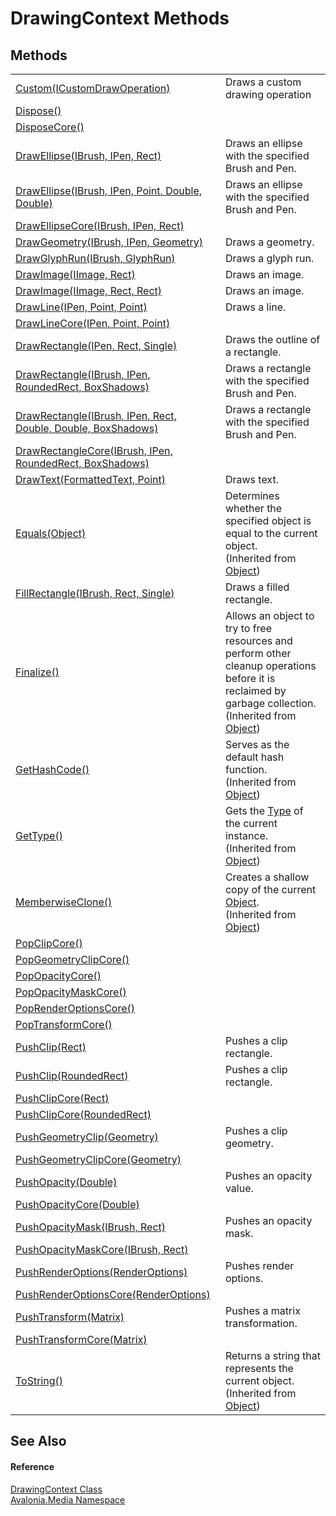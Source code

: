 # DrawingContext Methods




## Methods
<table>
<tr>
<td><a href="M_Avalonia_Media_DrawingContext_Custom">Custom(ICustomDrawOperation)</a></td>
<td>Draws a custom drawing operation</td>
</tr>
<tr>
<td><a href="M_Avalonia_Media_DrawingContext_Dispose">Dispose()</a></td>
<td> </td>
</tr>
<tr>
<td><a href="M_Avalonia_Media_DrawingContext_DisposeCore">DisposeCore()</a></td>
<td> </td>
</tr>
<tr>
<td><a href="M_Avalonia_Media_DrawingContext_DrawEllipse_1">DrawEllipse(IBrush, IPen, Rect)</a></td>
<td>Draws an ellipse with the specified Brush and Pen.</td>
</tr>
<tr>
<td><a href="M_Avalonia_Media_DrawingContext_DrawEllipse">DrawEllipse(IBrush, IPen, Point, Double, Double)</a></td>
<td>Draws an ellipse with the specified Brush and Pen.</td>
</tr>
<tr>
<td><a href="M_Avalonia_Media_DrawingContext_DrawEllipseCore">DrawEllipseCore(IBrush, IPen, Rect)</a></td>
<td> </td>
</tr>
<tr>
<td><a href="M_Avalonia_Media_DrawingContext_DrawGeometry">DrawGeometry(IBrush, IPen, Geometry)</a></td>
<td>Draws a geometry.</td>
</tr>
<tr>
<td><a href="M_Avalonia_Media_DrawingContext_DrawGlyphRun">DrawGlyphRun(IBrush, GlyphRun)</a></td>
<td>Draws a glyph run.</td>
</tr>
<tr>
<td><a href="M_Avalonia_Media_DrawingContext_DrawImage_1">DrawImage(IImage, Rect)</a></td>
<td>Draws an image.</td>
</tr>
<tr>
<td><a href="M_Avalonia_Media_DrawingContext_DrawImage">DrawImage(IImage, Rect, Rect)</a></td>
<td>Draws an image.</td>
</tr>
<tr>
<td><a href="M_Avalonia_Media_DrawingContext_DrawLine">DrawLine(IPen, Point, Point)</a></td>
<td>Draws a line.</td>
</tr>
<tr>
<td><a href="M_Avalonia_Media_DrawingContext_DrawLineCore">DrawLineCore(IPen, Point, Point)</a></td>
<td> </td>
</tr>
<tr>
<td><a href="M_Avalonia_Media_DrawingContext_DrawRectangle_2">DrawRectangle(IPen, Rect, Single)</a></td>
<td>Draws the outline of a rectangle.</td>
</tr>
<tr>
<td><a href="M_Avalonia_Media_DrawingContext_DrawRectangle_1">DrawRectangle(IBrush, IPen, RoundedRect, BoxShadows)</a></td>
<td>Draws a rectangle with the specified Brush and Pen.</td>
</tr>
<tr>
<td><a href="M_Avalonia_Media_DrawingContext_DrawRectangle">DrawRectangle(IBrush, IPen, Rect, Double, Double, BoxShadows)</a></td>
<td>Draws a rectangle with the specified Brush and Pen.</td>
</tr>
<tr>
<td><a href="M_Avalonia_Media_DrawingContext_DrawRectangleCore">DrawRectangleCore(IBrush, IPen, RoundedRect, BoxShadows)</a></td>
<td> </td>
</tr>
<tr>
<td><a href="M_Avalonia_Media_DrawingContext_DrawText">DrawText(FormattedText, Point)</a></td>
<td>Draws text.</td>
</tr>
<tr>
<td><a href="https://learn.microsoft.com/dotnet/api/system.object.equals#system-object-equals(system-object)" target="_blank" rel="noopener noreferrer">Equals(Object)</a></td>
<td>Determines whether the specified object is equal to the current object.<br />(Inherited from <a href="https://learn.microsoft.com/dotnet/api/system.object" target="_blank" rel="noopener noreferrer">Object</a>)</td>
</tr>
<tr>
<td><a href="M_Avalonia_Media_DrawingContext_FillRectangle">FillRectangle(IBrush, Rect, Single)</a></td>
<td>Draws a filled rectangle.</td>
</tr>
<tr>
<td><a href="https://learn.microsoft.com/dotnet/api/system.object.finalize" target="_blank" rel="noopener noreferrer">Finalize()</a></td>
<td>Allows an object to try to free resources and perform other cleanup operations before it is reclaimed by garbage collection.<br />(Inherited from <a href="https://learn.microsoft.com/dotnet/api/system.object" target="_blank" rel="noopener noreferrer">Object</a>)</td>
</tr>
<tr>
<td><a href="https://learn.microsoft.com/dotnet/api/system.object.gethashcode" target="_blank" rel="noopener noreferrer">GetHashCode()</a></td>
<td>Serves as the default hash function.<br />(Inherited from <a href="https://learn.microsoft.com/dotnet/api/system.object" target="_blank" rel="noopener noreferrer">Object</a>)</td>
</tr>
<tr>
<td><a href="https://learn.microsoft.com/dotnet/api/system.object.gettype" target="_blank" rel="noopener noreferrer">GetType()</a></td>
<td>Gets the <a href="https://learn.microsoft.com/dotnet/api/system.type" target="_blank" rel="noopener noreferrer">Type</a> of the current instance.<br />(Inherited from <a href="https://learn.microsoft.com/dotnet/api/system.object" target="_blank" rel="noopener noreferrer">Object</a>)</td>
</tr>
<tr>
<td><a href="https://learn.microsoft.com/dotnet/api/system.object.memberwiseclone" target="_blank" rel="noopener noreferrer">MemberwiseClone()</a></td>
<td>Creates a shallow copy of the current <a href="https://learn.microsoft.com/dotnet/api/system.object" target="_blank" rel="noopener noreferrer">Object</a>.<br />(Inherited from <a href="https://learn.microsoft.com/dotnet/api/system.object" target="_blank" rel="noopener noreferrer">Object</a>)</td>
</tr>
<tr>
<td><a href="M_Avalonia_Media_DrawingContext_PopClipCore">PopClipCore()</a></td>
<td> </td>
</tr>
<tr>
<td><a href="M_Avalonia_Media_DrawingContext_PopGeometryClipCore">PopGeometryClipCore()</a></td>
<td> </td>
</tr>
<tr>
<td><a href="M_Avalonia_Media_DrawingContext_PopOpacityCore">PopOpacityCore()</a></td>
<td> </td>
</tr>
<tr>
<td><a href="M_Avalonia_Media_DrawingContext_PopOpacityMaskCore">PopOpacityMaskCore()</a></td>
<td> </td>
</tr>
<tr>
<td><a href="M_Avalonia_Media_DrawingContext_PopRenderOptionsCore">PopRenderOptionsCore()</a></td>
<td> </td>
</tr>
<tr>
<td><a href="M_Avalonia_Media_DrawingContext_PopTransformCore">PopTransformCore()</a></td>
<td> </td>
</tr>
<tr>
<td><a href="M_Avalonia_Media_DrawingContext_PushClip">PushClip(Rect)</a></td>
<td>Pushes a clip rectangle.</td>
</tr>
<tr>
<td><a href="M_Avalonia_Media_DrawingContext_PushClip_1">PushClip(RoundedRect)</a></td>
<td>Pushes a clip rectangle.</td>
</tr>
<tr>
<td><a href="M_Avalonia_Media_DrawingContext_PushClipCore">PushClipCore(Rect)</a></td>
<td> </td>
</tr>
<tr>
<td><a href="M_Avalonia_Media_DrawingContext_PushClipCore_1">PushClipCore(RoundedRect)</a></td>
<td> </td>
</tr>
<tr>
<td><a href="M_Avalonia_Media_DrawingContext_PushGeometryClip">PushGeometryClip(Geometry)</a></td>
<td>Pushes a clip geometry.</td>
</tr>
<tr>
<td><a href="M_Avalonia_Media_DrawingContext_PushGeometryClipCore">PushGeometryClipCore(Geometry)</a></td>
<td> </td>
</tr>
<tr>
<td><a href="M_Avalonia_Media_DrawingContext_PushOpacity">PushOpacity(Double)</a></td>
<td>Pushes an opacity value.</td>
</tr>
<tr>
<td><a href="M_Avalonia_Media_DrawingContext_PushOpacityCore">PushOpacityCore(Double)</a></td>
<td> </td>
</tr>
<tr>
<td><a href="M_Avalonia_Media_DrawingContext_PushOpacityMask">PushOpacityMask(IBrush, Rect)</a></td>
<td>Pushes an opacity mask.</td>
</tr>
<tr>
<td><a href="M_Avalonia_Media_DrawingContext_PushOpacityMaskCore">PushOpacityMaskCore(IBrush, Rect)</a></td>
<td> </td>
</tr>
<tr>
<td><a href="M_Avalonia_Media_DrawingContext_PushRenderOptions">PushRenderOptions(RenderOptions)</a></td>
<td>Pushes render options.</td>
</tr>
<tr>
<td><a href="M_Avalonia_Media_DrawingContext_PushRenderOptionsCore">PushRenderOptionsCore(RenderOptions)</a></td>
<td> </td>
</tr>
<tr>
<td><a href="M_Avalonia_Media_DrawingContext_PushTransform">PushTransform(Matrix)</a></td>
<td>Pushes a matrix transformation.</td>
</tr>
<tr>
<td><a href="M_Avalonia_Media_DrawingContext_PushTransformCore">PushTransformCore(Matrix)</a></td>
<td> </td>
</tr>
<tr>
<td><a href="https://learn.microsoft.com/dotnet/api/system.object.tostring" target="_blank" rel="noopener noreferrer">ToString()</a></td>
<td>Returns a string that represents the current object.<br />(Inherited from <a href="https://learn.microsoft.com/dotnet/api/system.object" target="_blank" rel="noopener noreferrer">Object</a>)</td>
</tr>
</table>

## See Also


#### Reference
<a href="T_Avalonia_Media_DrawingContext">DrawingContext Class</a>  
<a href="N_Avalonia_Media">Avalonia.Media Namespace</a>  

